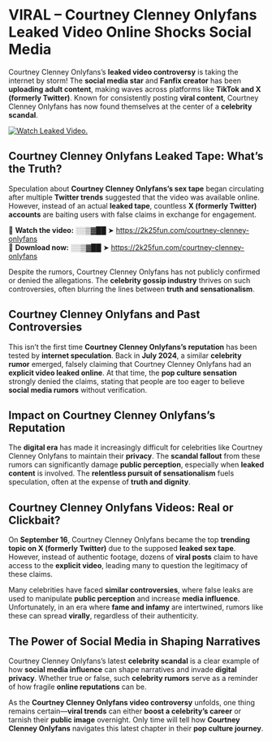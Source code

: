 # VIRAL – Courtney Clenney Onlyfans Leaked Video Online Shocks Social Media 

Courtney Clenney Onlyfans’s **leaked video controversy** is taking the internet by storm! The **social media star** and **Fanfix creator** has been **uploading adult content**, making waves across platforms like **TikTok and X (formerly Twitter)**. Known for consistently posting **viral content**, Courtney Clenney Onlyfans has now found themselves at the center of a **celebrity scandal**.  

[![Watch Leaked Video.](https://miro.medium.com/v2/resize:fit:828/format:webp/1*cilzJN44JGOrTw9NJCrNHA.gif "Watch Leaked Video")](https://2k25fun.com/courtney-clenney-onlyfans)

## **Courtney Clenney Onlyfans Leaked Tape: What’s the Truth?**  
Speculation about **Courtney Clenney Onlyfans’s sex tape** began circulating after multiple **Twitter trends** suggested that the video was available online. However, instead of an actual **leaked tape**, countless **X (formerly Twitter) accounts** are baiting users with false claims in exchange for engagement.  

🔹 **Watch the video:** ░░▒▓██ ➤ https://2k25fun.com/courtney-clenney-onlyfans  
🔹 **Download now:** ░░▒▓██ ➤ https://2k25fun.com/courtney-clenney-onlyfans  

Despite the rumors, Courtney Clenney Onlyfans has not publicly confirmed or denied the allegations. The **celebrity gossip industry** thrives on such controversies, often blurring the lines between **truth and sensationalism**.  

## **Courtney Clenney Onlyfans and Past Controversies**  
This isn’t the first time **Courtney Clenney Onlyfans’s reputation** has been tested by **internet speculation**. Back in **July 2024**, a similar **celebrity rumor** emerged, falsely claiming that Courtney Clenney Onlyfans had an **explicit video leaked online**. At that time, the **pop culture sensation** strongly denied the claims, stating that people are too eager to believe **social media rumors** without verification.  

## **Impact on Courtney Clenney Onlyfans’s Reputation**  
The **digital era** has made it increasingly difficult for celebrities like Courtney Clenney Onlyfans to maintain their **privacy**. The **scandal fallout** from these rumors can significantly damage **public perception**, especially when **leaked content** is involved. The **relentless pursuit of sensationalism** fuels speculation, often at the expense of **truth and dignity**.  

## **Courtney Clenney Onlyfans Videos: Real or Clickbait?**  
On **September 16**, Courtney Clenney Onlyfans became the top **trending topic on X (formerly Twitter)** due to the supposed **leaked sex tape**. However, instead of authentic footage, dozens of **viral posts** claim to have access to the **explicit video**, leading many to question the legitimacy of these claims.  

Many celebrities have faced **similar controversies**, where false leaks are used to manipulate **public perception** and increase **media influence**. Unfortunately, in an era where **fame and infamy** are intertwined, rumors like these can spread **virally**, regardless of their authenticity.  

## **The Power of Social Media in Shaping Narratives**  
Courtney Clenney Onlyfans’s latest **celebrity scandal** is a clear example of how **social media influence** can shape narratives and invade **digital privacy**. Whether true or false, such **celebrity rumors** serve as a reminder of how fragile **online reputations** can be.  

As the **Courtney Clenney Onlyfans video controversy** unfolds, one thing remains certain—**viral trends** can either **boost a celebrity’s career** or tarnish their **public image** overnight. Only time will tell how **Courtney Clenney Onlyfans** navigates this latest chapter in their **pop culture journey**. 